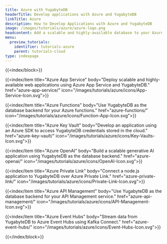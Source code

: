```yaml
---
title: Azure with YugabyteDB
headerTitle: Develop applications with Azure and YugabyteDB
linkTitle: Azure
description: How to Develop Applications with Azure and YugabyteDB
image: /images/tutorials/azure/azure-logo.png
headcontent: Add a scalable and highly-available database to your Azure projects
menu:
  preview_tutorials:
    identifier: tutorials-azure
    parent: tutorials-cloud
type: indexpage
---
```


{{<index/block>}}

  {{<index/item
    title="Azure App Service"
    body="Deploy scalable and highly-available web applications using Azure App Service and YugabyteDB."
    href="azure-app-service/"
    icon="/images/tutorials/azure/icons/App-Service-Icon.svg">}}

  {{<index/item
    title="Azure Functions"
    body="Use YugabyteDB as the database backend for your Azure functions."
    href="azure-functions/"
    icon="/images/tutorials/azure/icons/Function-App-Icon.svg">}}

  {{<index/item
    title="Azure Key Vault"
    body="Develop an application using an Azure SDK to access YugabyteDB credentials stored in the cloud."
    href="azure-key-vault/"
    icon="/images/tutorials/azure/icons/Key-Vaults-Icon.svg">}}

  {{<index/item
    title="Azure OpenAI"
    body="Build a scalable generative AI application using YugabyteDB as the database backend."
    href="azure-openai/"
    icon="/images/tutorials/azure/icons/OpenAI-Icon.svg">}}

  {{<index/item
    title="Azure Private Link"
    body="Connect a node.js application to YugabyteDB over Azure Private Link."
    href="azure-private-link/"
    icon="/images/tutorials/azure/icons/Private-Link-Icon.svg">}}

  {{<index/item
    title="Azure API Management"
    body="Use YugabyteDB as the database backend for your API Management service."
    href="azure-api-management/"
    icon="/images/tutorials/azure/icons/API-Management-Icon.svg">}}

  {{<index/item
    title="Azure Event Hubs"
    body="Stream data from YugabyteDB to Azure Event Hubs using Kafka Connect."
    href="azure-event-hubs/"
    icon="/images/tutorials/azure/icons/Event-Hubs-Icon.svg">}}

{{</index/block>}}
